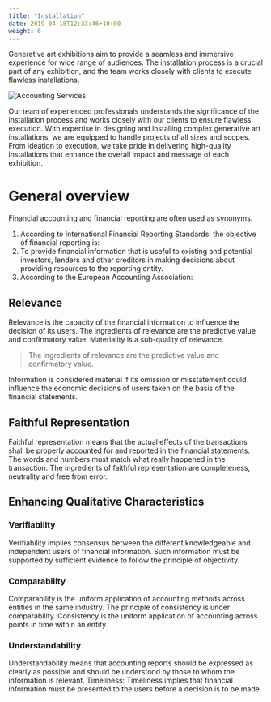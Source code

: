 ```yaml
---
title: "Installation"
date: 2019-04-18T12:33:46+10:00
weight: 6
---
```


Generative art exhibitions aim to provide a seamless and immersive experience for wide range of audiences. The installation process is a crucial part of any exhibition, and the team works closely with clients to execute flawless installations.

![Accounting Services](/images/austin-distel-nGc5RT2HmF0-unsplash.jpg)

Our team of experienced professionals understands the significance of the installation process and works closely with our clients to ensure flawless execution. With expertise in designing and installing complex generative art installations, we are equipped to handle projects of all sizes and scopes. From ideation to execution, we take pride in delivering high-quality installations that enhance the overall impact and message of each exhibition.

# General overview

Financial accounting and financial reporting are often used as synonyms.

1. According to International Financial Reporting Standards: the objective of financial reporting is:
2. To provide financial information that is useful to existing and potential investors, lenders and other creditors in making decisions about providing resources to the reporting entity.
3. According to the European Accounting Association:

## Relevance

Relevance is the capacity of the financial information to influence the decision of its users. The ingredients of relevance are the predictive value and confirmatory value. Materiality is a sub-quality of relevance.

> The ingredients of relevance are the predictive value and confirmatory value.

Information is considered material if its omission or misstatement could influence the economic decisions of users taken on the basis of the financial statements.

## Faithful Representation

Faithful representation means that the actual effects of the transactions shall be properly accounted for and reported in the financial statements. The words and numbers must match what really happened in the transaction. The ingredients of faithful representation are completeness, neutrality and free from error.

## Enhancing Qualitative Characteristics

### Verifiability

Verifiability implies consensus between the different knowledgeable and independent users of financial information. Such information must be supported by sufficient evidence to follow the principle of objectivity.

### Comparability

Comparability is the uniform application of accounting methods across entities in the same industry. The principle of consistency is under comparability. Consistency is the uniform application of accounting across points in time within an entity.

### Understandability

Understandability means that accounting reports should be expressed as clearly as possible and should be understood by those to whom the information is relevant.
Timeliness: Timeliness implies that financial information must be presented to the users before a decision is to be made.

